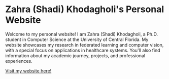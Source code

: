 # Zahra (Shadi) Khodagholi's Personal Website

Welcome to my personal website! I am Zahra (Shadi) Khodagholi, a Ph.D. student in Computer Science at the University of Central Florida. My website showcases my research in federated learning and computer vision, with a special focus on applications in healthcare systems. You'll also find information about my academic journey, projects, and professional experiences.


[Visit my website here!](https://shadi97kh.github.io/)
